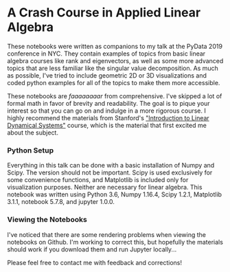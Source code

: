 # A Crash Course in Applied Linear Algebra

These notebooks were written as companions to my talk at the PyData 2019 conference in NYC. They contain examples of topics from basic linear algebra courses like rank and eigenvectors, as well as some more advanced topics that are less familiar like the singular value decomposition. As much as possible, I've tried to include geometric 2D or 3D visualizations and coded python examples for all of the topics to make them more accessible.

These notebooks are *faaaaaaaar* from comprehensive. I've skipped a lot of formal math in favor of brevity and readability. The goal is to pique your interest so that you can go on and indulge in a more rigorous course. I highly recommend the materials from Stanford's ["Introduction to Linear Dynamical Systems"](http://ee263.stanford.edu/
) course, which is the material that first excited me about the subject.

### Python Setup

Everything in this talk can be done with a basic installation of Numpy and Scipy. The version should not be important. Scipy is used exclusively for some convenience functions, and Matplotlib is included only for visualization purposes. Neither are necessary for linear algebra. This notebook was written using Python 3.6, Numpy 1.16.4, Scipy 1.2.1, Matplotlib 3.1.1, notebook 5.7.8, and jupyter 1.0.0.

### Viewing the Notebooks

I've noticed that there are some rendering problems when viewing the notebooks on Github. I'm working to correct this, but hopefully the materials should work if you download them and run Jupyter locally...

Please feel free to contact me with feedback and corrections!
